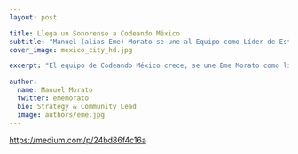 ```yaml
---
layout: post

title: Llega un Sonorense a Codeando México
subtitle: "Manuel (alias Eme) Morato se une al Equipo como Líder de Estrategia y Comunidad"
cover_image: mexico_city_hd.jpg

excerpt: "El equipo de Codeando México crece; se une Eme Morato como líder de Estrategia y Comunidad."

author:
  name: Manuel Morato
  twitter: ememorato
  bio: Strategy & Community Lead
  image: authors/eme.jpg
---
```


https://medium.com/p/24bd86f4c16a